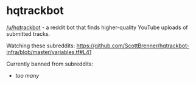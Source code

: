 # hqtrackbot
[/u/hqtrackbot](https://old.reddit.com/user/hqtrackbot) - a reddit bot that finds higher-quality YouTube uploads of submitted tracks.

Watching these subreddits: https://github.com/ScottBrenner/hqtrackbot-infra/blob/master/variables.tf#L41

Currently banned from subreddits:
- _too many_
